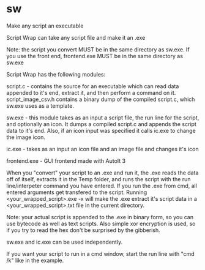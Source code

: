 # sw
Make any script an executable

Script Wrap can take any script file and make it an .exe

Note: the script you convert MUST be in the same directory as sw.exe. If you use the front end, frontend.exe MUST be in the same
directory as sw.exe

Script Wrap has the following modules:

script.c - contains the source for an executable which can read data appended to it's end, extract it, and then perform a command on
it. script_image_csv.h contains a binary dump of the compiled script.c, which sw.exe uses as a template.

sw.exe - this module takes as an input a script file, the run line for the script, and optionally an icon. It dumps a compiled
script.c and appends the script data to it's end. Also, if an icon input was specified it calls ic.exe to change the image icon.

ic.exe - takes as an input an icon file and an image file and changes it's icon

frontend.exe - GUI frontend made with AutoIt 3

When you "convert" your script to an .exe and run it, the .exe reads the data off of itself, extracts it in the Temp folder, and
runs the script with the run line/interpeter command you have entered. If you run the .exe from cmd, all entered arguments get
transfered to the script. Running <your_wrapped_script>.exe -x will make the .exe extract it's script data in a
<your_wrapped_script>.txt file in the current directory. 

Note: your actual script is appended to the .exe in binary form, so you can use bytecode as well as text scripts. Also simple xor
encryption is used, so if you try to read the hex don't be surprised by the gibberish.

sw.exe and ic.exe can be used independently. 

If you want your script to run in a cmd window, start the run line with "cmd /k" like in the example.
